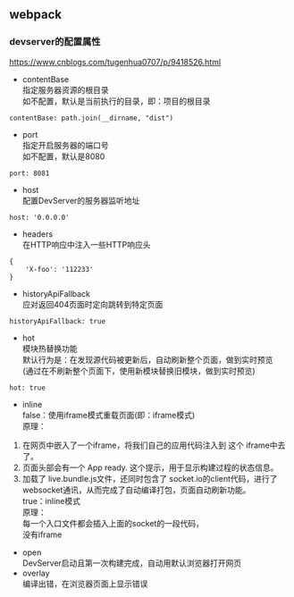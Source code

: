 ## webpack  
### devserver的配置属性  
https://www.cnblogs.com/tugenhua0707/p/9418526.html  
+ contentBase  
指定服务器资源的根目录  
如不配置，默认是当前执行的目录，即：项目的根目录  
```  
contentBase: path.join(__dirname, "dist")  
```  
+ port  
指定开启服务器的端口号  
如不配置，默认是8080  
```  
port: 8081  
```  
+ host  
配置DevServer的服务器监听地址  
```  
host: '0.0.0.0'  
```  
+ headers  
在HTTP响应中注入一些HTTP响应头  
```  
{  
    'X-foo': '112233'  
}  
```  
+ historyApiFallback  
应对返回404页面时定向跳转到特定页面  
```  
historyApiFallback: true  
```  
+ hot  
模块热替换功能  
默认行为是：在发现源代码被更新后，自动刷新整个页面，做到实时预览  
(通过在不刷新整个页面下，使用新模块替换旧模块，做到实时预览)  
```  
hot: true  
```  
+ inline  
false：使用iframe模式重载页面(即：iframe模式)  
原理：  
1. 在网页中嵌入了一个iframe，将我们自己的应用代码注入到 这个 iframe中去了。  
2. 页面头部会有一个 App ready. 这个提示，用于显示构建过程的状态信息。  
3. 加载了 live.bundle.js文件，还同时包含了 socket.io的client代码，进行了 websocket通讯，从而完成了自动编译打包，页面自动刷新功能。  
true：inline模式  
原理：  
每一个入口文件都会插入上面的socket的一段代码，  
没有iframe  
+ open  
DevServer启动且第一次构建完成，自动用默认浏览器打开网页  
+ overlay  
编译出错，在浏览器页面上显示错误  